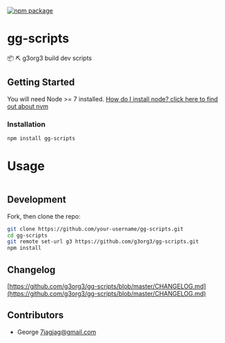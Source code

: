 [![npm package][npm-image]](npm-url)
# gg-scripts
📦 ⛏ g3org3 build dev scripts

## Getting Started
You will need Node >= 7 installed. [How do I install node? click here to find out about nvm](https://github.com/creationix/nvm#installation)

### Installation
```sh
npm install gg-scripts
```

# Usage
```sh
```

## Development
Fork, then clone the repo:
```sh
git clone https://github.com/your-username/gg-scripts.git
cd gg-scripts
git remote set-url g3 https://github.com/g3org3/gg-scripts.git
npm install
```

## Changelog
[https://github.com/g3org3/gg-scripts/blob/master/CHANGELOG.md](https://github.com/g3org3/gg-scripts/blob/master/CHANGELOG.md)

## Contributors
* George <7jagjag@gmail.com>

[travis]: https://travis-ci.org/g3org3/gg-scripts.svg?branch=master
[travis-url]: https://travis-ci.org/g3org3/gg-scripts
[npm-image]: https://img.shields.io/npm/v/gg-scripts.svg?style=flat-square
[npm-url]: https://www.npmjs.org/package/gg-scripts
